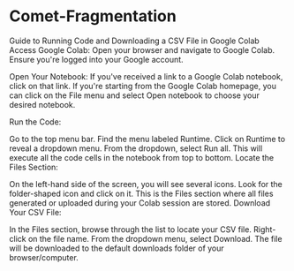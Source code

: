 # Comet-Fragmentation
Guide to Running Code and Downloading a CSV File in Google Colab
Access Google Colab: Open your browser and navigate to Google Colab. Ensure you're logged into your Google account.

Open Your Notebook: If you've received a link to a Google Colab notebook, click on that link. If you're starting from the Google Colab homepage, you can click on the File menu and select Open notebook to choose your desired notebook.

Run the Code:

Go to the top menu bar.
Find the menu labeled Runtime.
Click on Runtime to reveal a dropdown menu.
From the dropdown, select Run all. This will execute all the code cells in the notebook from top to bottom.
Locate the Files Section:

On the left-hand side of the screen, you will see several icons.
Look for the folder-shaped icon and click on it. This is the Files section where all files generated or uploaded during your Colab session are stored.
Download Your CSV File:

In the Files section, browse through the list to locate your CSV file.
Right-click on the file name.
From the dropdown menu, select Download. The file will be downloaded to the default downloads folder of your browser/computer.
